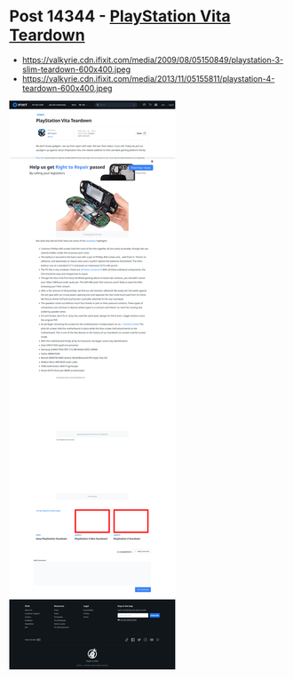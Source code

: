 # Post 14344 - [PlayStation Vita Teardown](https://www.ifixit.com/News/14344/playstation-vita-teardown)

- https://valkyrie.cdn.ifixit.com/media/2009/08/05150849/playstation-3-slim-teardown-600x400.jpeg
- https://valkyrie.cdn.ifixit.com/media/2013/11/05155811/playstation-4-teardown-600x400.jpeg

![screencap](screenshots/ce03b629-99c2-44fd-85b6-98d5f9dfeb01.png)
